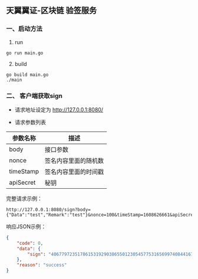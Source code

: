 ## 天翼翼证-区块链 验签服务

### 一、启动方法
1. run
```shell script
go run main.go
```
2. build
```shell script
go build main.go
./main
```

### 二、 客户端获取sign

- 请求地址设定为 http://127.0.0.1:8080/

- 请求参数列表

参数名称 | 描述
---|---
body | 接口参数
nonce | 签名内容里面的随机数
timeStamp | 签名内容里面的时间戳
apiSecret | 秘钥


完整请求示例：
```
http://127.0.0.1:8080/sign?body={"Data":"test","Remark":"test"}&nonce=100&timeStamp=1608626661&apiSecret=apiSecret*********
```
响应JSON示例：

```json
{
	"code": 0,
	"data": {
		"sign": "40677972351786153192903865501230545775316569974084416717902566734041634855574+24262690419852203592204540437043224196359361711282558324821312146479811246097"
	},
	"reason": "success"
}
```
